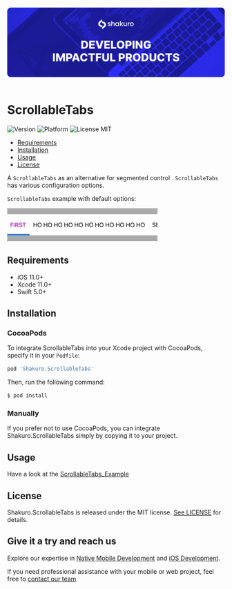 ![Shakuro ScrollableTabs](Resources/title_image.png)
<br><br>
# ScrollableTabs
![Version](https://img.shields.io/badge/version-1.0.0-blue.svg)
![Platform](https://img.shields.io/badge/platform-iOS-lightgrey.svg)
![License MIT](https://img.shields.io/badge/license-MIT-green.svg)

- [Requirements](#requirements)
- [Installation](#installation)
- [Usage](#usage)
- [License](#license)

A `ScrollableTabs` as an alternative for segmented control . `ScrollableTabs` has various configuration options.

`ScrollableTabs` example with default options:

![](Resources/scrollable_tabs_example1.gif)

## Requirements

- iOS 11.0+
- Xcode 11.0+
- Swift 5.0+

## Installation

### CocoaPods

To integrate ScrollableTabs into your Xcode project with CocoaPods, specify it in your `Podfile`:

```ruby
pod 'Shakuro.ScrollableTabs'
```

Then, run the following command:

```bash
$ pod install
```

### Manually

If you prefer not to use CocoaPods, you can integrate Shakuro.ScrollableTabs simply by copying it to your project.

## Usage

Have a look at the [ScrollableTabs_Example](https://github.com/shakurocom/ScrollableTabs/tree/master/ScrollableTabs_Example)

## License

Shakuro.ScrollableTabs is released under the MIT license. [See LICENSE](https://github.com/shakurocom/ScrollableTabs/blob/master/LICENSE.md) for details.

## Give it a try and reach us

Explore our expertise in <a href="https://shakuro.com/services/native-mobile-development/?utm_source=github&utm_medium=repository&utm_campaign=scrollable-tabs">Native Mobile Development</a> and <a href="https://shakuro.com/services/ios-dev/?utm_source=github&utm_medium=repository&utm_campaign=scrollable-tabs">iOS Development</a>.</p>

If you need professional assistance with your mobile or web project, feel free to <a href="https://shakuro.com/get-in-touch/?utm_source=github&utm_medium=repository&utm_campaign=scrollable-tabs">contact our team</a>
